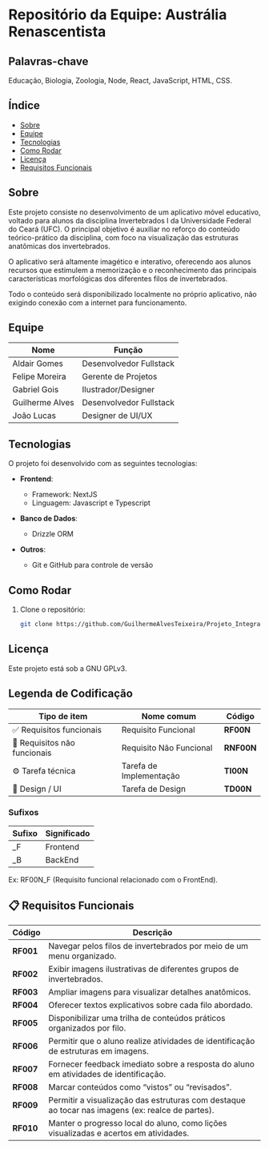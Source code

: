 # Repositório da Equipe: Austrália Renascentista

## Palavras-chave

Educação, Biologia, Zoologia, Node, React, JavaScript, HTML, CSS.

## Índice

- [Sobre](#sobre)
- [Equipe](#equipe)
- [Tecnologias](#tecnologias)
- [Como Rodar](#como-rodar)
- [Licença](#licença)
- [Requisitos Funcionais](#requisitos-funcionais)

## Sobre

Este projeto consiste no desenvolvimento de um aplicativo móvel educativo, voltado para alunos da disciplina Invertebrados I da Universidade Federal do Ceará (UFC). O principal objetivo é auxiliar no reforço do conteúdo teórico-prático da disciplina, com foco na visualização das estruturas anatômicas dos invertebrados.

O aplicativo será altamente imagético e interativo, oferecendo aos alunos recursos que estimulem a memorização e o reconhecimento das principais características morfológicas dos diferentes filos de invertebrados.

Todo o conteúdo será disponibilizado localmente no próprio aplicativo, não exigindo conexão com a internet para funcionamento.




## Equipe

| Nome              | Função                     |
|-------------------|----------------------------|
| Aldair Gomes      | Desenvolvedor Fullstack    |
| Felipe Moreira    | Gerente de Projetos        |
| Gabriel Gois      | Ilustrador/Designer        |
| Guilherme Alves   | Desenvolvedor Fullstack    |
| João Lucas        | Designer de UI/UX          |


## Tecnologias

O projeto foi desenvolvido com as seguintes tecnologias:

- **Frontend**:

  - Framework: NextJS
  - Linguagem: Javascript e Typescript

- **Banco de Dados**:

  - Drizzle ORM

- **Outros**:

  - Git e GitHub para controle de versão

## Como Rodar

1. Clone o repositório:
   ```bash
   git clone https://github.com/GuilhermeAlvesTeixeira/Projeto_Integrado

## Licença

Este projeto está sob a GNU GPLv3.

## Legenda de Codificação

| Tipo de item                 | Nome comum              | Código          | 
| ---------------------------- | ----------------------- | --------------- |
| ✅ Requisitos funcionais     | Requisito Funcional     | **RF00N**       | 
| 📘 Requisitos não funcionais | Requisito Não Funcional | **RNF00N**      | 
| ⚙️ Tarefa técnica            | Tarefa de Implementação | **TI00N**       |
| 🎨 Design / UI               | Tarefa de Design        | **TD00N**       |

### Sufixos
|Sufixo| Significado|
|------|------------|
|_F    |Frontend    |
|_B    |BackEnd     |

Ex: RF00N_F (Requisito funcional relacionado com o FrontEnd).


## 📋 Requisitos Funcionais

| Código  | Descrição |
|---------|-----------|
| **RF001** | Navegar pelos filos de invertebrados por meio de um menu organizado. |
| **RF002** | Exibir imagens ilustrativas de diferentes grupos de invertebrados. |
| **RF003** | Ampliar imagens para visualizar detalhes anatômicos. |
| **RF004** | Oferecer textos explicativos sobre cada filo abordado. |
| **RF005** | Disponibilizar uma trilha de conteúdos práticos organizados por filo. |
| **RF006** | Permitir que o aluno realize atividades de identificação de estruturas em imagens. |
| **RF007** | Fornecer feedback imediato sobre a resposta do aluno em atividades de identificação. |
| **RF008** | Marcar conteúdos como “vistos” ou “revisados”. |
| **RF009** | Permitir a visualização das estruturas com destaque ao tocar nas imagens (ex: realce de partes). |
| **RF010** | Manter o progresso local do aluno, como lições visualizadas e acertos em atividades. |


